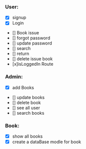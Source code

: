 ### User:

- [x] signup
- [x] Login
- [] Book issue
- [] forgot password
- [] update password
- [] search
- [] return
- [] delete issue book
- [x]isLoggedIn Route

### Admin:

- [x] add Books
- [] update books
- [] delete book
- [] see all user
- [] search books

### Book:

- [x] show all books
- [x] create a dataBase modle for book
